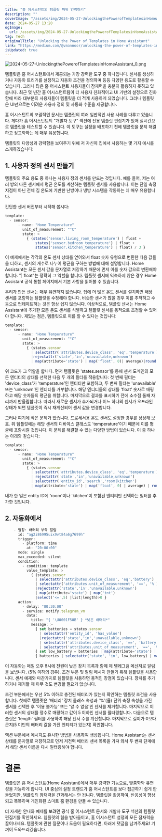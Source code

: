 ```yaml
---
title: "홈 어시스턴트의 템플릿 파워 언락하기"
description: ""
coverImage: "/assets/img/2024-05-27-UnlockingthePowerofTemplatesinHomeAssistant_0.png"
date: 2024-05-27 13:20
ogImage:
  url: /assets/img/2024-05-27-UnlockingthePowerofTemplatesinHomeAssistant_0.png
tag: Tech
originalTitle: "Unlocking the Power of Templates in Home Assistant"
link: "https://medium.com/@vmannoor/unlocking-the-power-of-templates-in-home-assistant-75a08d0ad205"
isUpdated: true
---
```


![2024-05-27-UnlockingthePowerofTemplatesinHomeAssistant_0.png](/assets/img/2024-05-27-UnlockingthePowerofTemplatesinHomeAssistant_0.png)

템플릿은 홈 어시스턴트에서 제공되는 가장 강력한 도구 중 하나입니다. 센서를 생성하거나 자동화 트리거를 설정하고 자동화 조건을 정의하며 등등 다양한 용도로 활용할 수 있습니다. 그러나 많은 홈 어시스턴트 사용자들이 잠재력을 충분히 활용하지 못하고 있습니다. 최근 몇 년간 홈 어시스턴트팀이 더 사용자 친화적이고 UI 기반의 설정으로 진화함에 따라 대부분의 사용자들이 템플릿을 더 적게 사용하게 되었습니다. 그러나 템플릿은 UI만으로는 어려운 사용자 정의 및 자동화 수준을 제공합니다.

홈 어시스턴트의 포괄적인 문서는 템플릿의 여러 일반적인 사용 사례를 다루고 있습니다. 게다가 홈 어시스턴트의 "개발자 도구" 섹션에 전용 템플릿 편집기가 있어 실시간으로 템플릿을 테스트할 수 있습니다. 이 도구는 설정을 배포하기 전에 템플릿을 문제 해결하고 정교화하는 데 매우 유용합니다.

템플릿의 다양성과 강력함을 보여주기 위해 저 자신이 집에서 사용하는 몇 가지 예시를 소개하겠습니다:

<div class="content-ad"></div>

## 1. 사용자 정의 센서 만들기

템플릿의 주요 용도 중 하나는 사용자 정의 센서를 만드는 것입니다. 예를 들어, 저는 여러 방의 다른 센서에서 평균 온도를 계산하는 템플릿 센서를 사용합니다. 이는 단일 측정 지점이 아닌 전체 집 온도에 기반한 난방이나 냉방 시스템을 작동하는 데 매우 유용합니다.

간단한 센서 버전부터 시작해 봅시다:

```js
template:
  - sensor:
      - name: "Home Temperature"
        unit_of_measurement: "°C"
        state: >
          { (states('sensor.living_room_temperature') | float +
              states('sensor.bedroom_temperature') | float +
              states('sensor.kitchen_temperature') | float) / 3 }
```

<div class="content-ad"></div>

이 예제에서는 각각의 온도 센서 상태를 얻어와서 float 숫자 유형으로 변환한 다음 값들을 더하고, 센서의 개수로 나누어 평균을 구하는 방법에 대해 설명합니다. Home Assistant는 모든 센서 값을 문자열로 저장하기 때문에 먼저 이를 숫자 값으로 변환해야 합니다. "| float"는 정확히 그 역할을 합니다. 템플릿 센서에 익숙하지 않은 경우 Home Assistant 공식 통합 페이지에서 기본 사항을 읽어볼 수 있습니다.

우리가 만든 센서는 매우 유연하지 않습니다. 집에 더 많은 온도 센서를 설치하면 해당 센서를 포함하는 템플릿을 수정해야 합니다. 비슷한 센서가 많을 경우 이를 추적하고 수동으로 업데이트하는 것은 항상 쉽지 않습니다. 이상적으로, 템플릿 센서는 Home Assistant에 추가한 모든 온도 센서를 식별하고 템플릿 센서를 동적으로 조정할 수 있어야 합니다. 재밌는 점은, 템플릿으로 이를 할 수 있다는 것입니다:

```js
template:
  - sensor:
      - name: "Home Temperature"
        unit_of_measurement: "°C"
        state: >
          { (states.sensor
            | selectattr('attributes.device_class', 'eq','temperature')
            |rejectattr('state','in','unavailable,unknown')
            | map(attribute='state') | map('float', 0)| average)|round(2) }
```

위 코드가 그 역할을 합니다. 먼저 템플릿은 'states.sensor'를 통해 센서 도메인의 모든 엔티티의 상태를 선택한 다음 두 개의 필터를 적용합니다: 첫 번째 필터는 'device_class'가 'temperature'인 엔티티만 포함하고, 두 번째 필터는 'unavailable' 또는 'unknown'인 엔티티를 거부합니다. 해당 엔티티들의 상태를 'float' 숫자로 매핑하고 해당 숫자들의 평균을 취합니다. 마지막으로 결과를 표시하기 전에 소수점 둘째 자리까지 반올림합니다. 따라서 새로운 센서가 추가되거나 어느 하나의 센서가 오프라인 상태가 되면 템플릿이 즉시 재계산되어 센서 값을 변경합니다.

<div class="content-ad"></div>

그러나 여기에 작은 문제가 있습니다. 프로세서용 온도 센서도 설정한 경우를 상상해 보죠. 위 템플릿에는 해당 센서의 디바이스 클래스도 'temperature'이기 때문에 이를 평균에 포함시킬 것입니다. 이 문제를 해결할 수 있는 다양한 방법이 있습니다. 이 중 하나는 아래와 같습니다:

```js
template:
  - sensor:
      - name: "Home Temperature"
        unit_of_measurement: "°C"
        state: >
          { (states.sensor
            | selectattr('attributes.device_class', 'eq','temperature')
            | rejectattr('state','in','unavailable,unknown')
            | selectattr('entity_id','search','room|kitchen')
            | map(attribute='state') | map('float', 0) | average) | round(2) }
```

내가 한 일은 entity ID에 'room'이나 'kitchen'이 포함된 엔티티만 선택하는 필터를 추가한 것입니다.

## 2. 자동화에서

<div class="content-ad"></div>

```js
    - 별칭: 배터리 부족 알림
      id: "ag2i86995uix9vt84a6g7699h"
      trigger:
        - platform: time
          at: "20:00:00"
      mode: single
      max_exceeded: silent
      condition:
        - condition: template
          value_template: >
            { (states.sensor
              | selectattr('attributes.device_class', 'eq','battery')
              | selectattr('attributes.unit_of_measurement', '==', '%')
              |rejectattr('state','in','unavailable,unknown')
              | map(attribute='state') | map('int')
              |select('<=',5) |list|length)>0 }
      action:
        - delay: "00:30:00"
        - service: notify.telegram_vm
          data:
            title: "{ '\U0001F50B' } *낮은 배터리*"
            message: >
              { set batteries = states.sensor
                | selectattr('entity_id', 'has_value')
                |rejectattr('state','in','unavailable,unknown')
                | selectattr('attributes.device_class', '==', 'battery')
                | selectattr('attributes.unit_of_measurement', '==', '%') | list }
              { set low_battery = batteries | map(attribute='state') | map('int') | select('<=', 5) | map('string') | list }
              { batteries | selectattr('state', 'in', low_battery) | map(attribute='name') | list | join('\n') }
```

이 자동화는 매일 오후 8시에 전원이 낮은 장치 목록과 함께 제 텔레그램 메신저로 알림을 보냅니다. (5% 이하의 경우). 조건 부분 및 알림 메시지 만들기 위해 템플릿을 사용합니다. 센서 예제와 마찬가지로 템플릿을 사용하면 동적인 장점이 있습니다. 장치를 추가하거나 제거할 때 아무 것도 변경할 필요가 없습니다.

조건 부분에서는 우선 5% 이하로 충전된 배터리가 있는지 확인하는 템플릿 조건을 사용합니다. 첫째로 템플릿은 '배터리' 장치 클래스 속성과 '%'(율) 단위 측정 속성을 가진 센서를 선택한 후 '이용 불가능' 또는 '알 수 없음'인 센서를 제거합니다. 마지막으로 이러한 센서의 상태를 정수로 매핑하고 값이 5 이하인 센서를 필터링합니다. 다음으로 템플릿은 'length' 필터를 사용하여 해당 센서 수를 계산합니다. 마지막으로 길이가 0보다 큰지(5 미만의 배터리 값을 가진 엔티티가 있는지) 확인합니다.

액션 부분에서 메시지도 유사한 방법을 사용하여 생성됩니다. Home Assistant는 센서 상태를 문자열로 저장하므로 먼저 저전력 배터리 센서 목록을 가져 와서 두 번째 단계에서 해당 센서 이름을 다시 필터링해야 합니다.

<div class="content-ad"></div>

# 결론

템플릿은 홈 어시스턴트(Home Assistant)에서 매우 강력한 기능으로, 맞춤화와 유연성을 가능하게 합니다. UI 중심의 설정 트렌드가 홈 어시스턴트를 보다 접근하기 쉽게 만들었지만, 템플릿의 잠재력을 간과해서는 안 됩니다. 템플릿을 활용하여, 반응성이 향상되고 똑똑하며 개인화된 스마트 홈 환경을 만들 수 있습니다.

더 자세한 안내와 예제를 보려면 공식 홈 어시스턴트 문서와 개발자 도구 섹션의 템플릿 편집기를 확인하세요. 템플릿의 힘을 받아들이고, 홈 어시스턴트 설정의 모든 잠재력을 끌어내세요. 템플릿에 관한 질문이나 도움이 필요하다면, 아래에 댓글을 남겨주세요! 기꺼이 도와드리겠습니다.
